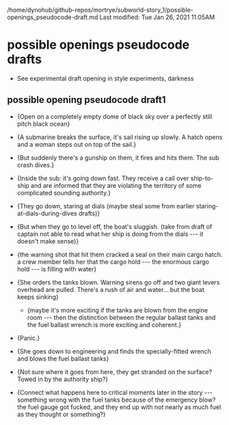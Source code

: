 /home/dynohub/github-repos/mortrye/subworld-story_1/possible-openings_pseudocode-draft.md
Last modified: Tue Jan 26, 2021  11:05AM

# possible openings pseudocode drafts
* See experimental draft opening in style experiments, darkness



## possible opening pseudocode draft1

* {Open on a completely empty dome of black sky over a perfectly still pitch black ocean}

* {A submarine breaks the surface, it's sail rising up slowly. A hatch opens and a woman steps out on top of the sail.}

* {But suddenly there's a gunship on them, it fires and hits them. The sub crash dives.}

* {Inside the sub: it's going down fast. They receive a call over ship-to-ship and are informed that they are violating the territory of some complicated sounding authority.}

* {They go down, staring at dials (maybe steal some from earlier staring-at-dials-during-dives drafts)}

* {But when they go to level off, the boat's sluggish. (take from draft of captain not able to read what her ship is doing from the dials --- it doesn't make sense)}

* {the warning shot that hit them cracked a seal on their main cargo hatch. a crew member tells her that the cargo hold --- the enormous cargo hold --- is filling with water}

* {She orders the tanks blown. Warning sirens go off and two giant levers overhead are pulled. There's a rush of air and water... but the boat keeps sinking}
	* {maybe it's more exciting if the tanks are blown from the engine room --- then the distinction between the regular ballast tanks and the fuel ballast wrench is more exciting and coherent.} 

* {Panic.}

* {She goes down to engineering and finds the specially-fitted wrench and blows the fuel ballast tanks}

* {Not sure where it goes from here, they get stranded on the surface? Towed in by the authority ship?}

* {Connect what happens here to critical moments later in the story --- something wrong with the fuel tanks because of the emergency blow? the fuel gauge got fucked, and they end up with not nearly as much fuel as they thought or something?}


